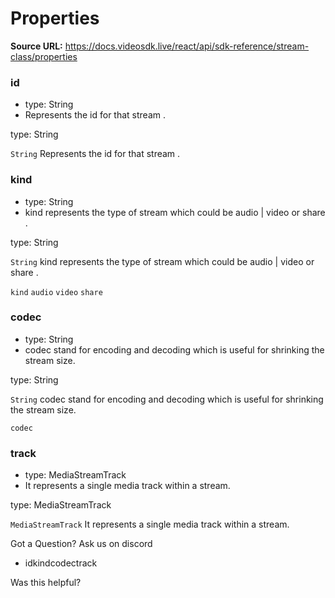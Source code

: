 # Properties

**Source URL:** https://docs.videosdk.live/react/api/sdk-reference/stream-class/properties

### id​

- type: String
- Represents the id for that stream .

type: String

`String`
Represents the id for that stream .

### kind​

- type: String
- kind represents the type of stream which could be audio | video or share .

type: String

`String`
kind represents the type of stream which could be audio | video or share .

`kind`
`audio`
`video`
`share`
### codec​

- type: String
- codec stand for encoding and decoding which is useful for shrinking the stream size.

type: String

`String`
codec stand for encoding and decoding which is useful for shrinking the stream size.

`codec`
### track​

- type: MediaStreamTrack
- It represents a single media track within a stream.

type: MediaStreamTrack

`MediaStreamTrack`
It represents a single media track within a stream.

Got a Question? Ask us on discord

- idkindcodectrack

Was this helpful?
